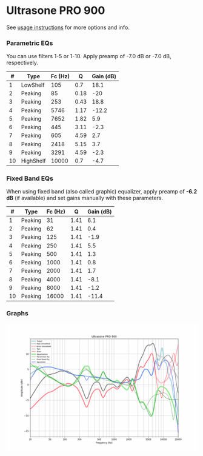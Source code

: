 # Ultrasone PRO 900
See [usage instructions](https://github.com/jaakkopasanen/AutoEq#usage) for more options and info.

### Parametric EQs
You can use filters 1-5 or 1-10. Apply preamp of -7.0 dB or -7.0 dB, respectively.

|   # | Type      |   Fc (Hz) |    Q |   Gain (dB) |
|-----|-----------|-----------|------|-------------|
|   1 | LowShelf  |       105 | 0.7  |        18.1 |
|   2 | Peaking   |        85 | 0.18 |       -20   |
|   3 | Peaking   |       253 | 0.43 |        18.8 |
|   4 | Peaking   |      5746 | 1.17 |       -12.2 |
|   5 | Peaking   |      7652 | 1.82 |         5.9 |
|   6 | Peaking   |       445 | 3.11 |        -2.3 |
|   7 | Peaking   |       605 | 4.59 |         2.7 |
|   8 | Peaking   |      2418 | 5.15 |         3.7 |
|   9 | Peaking   |      3291 | 4.59 |        -2.3 |
|  10 | HighShelf |     10000 | 0.7  |        -4.7 |

### Fixed Band EQs
When using fixed band (also called graphic) equalizer, apply preamp of **-6.2 dB** (if available) and set gains manually with these parameters.

|   # | Type    |   Fc (Hz) |    Q |   Gain (dB) |
|-----|---------|-----------|------|-------------|
|   1 | Peaking |        31 | 1.41 |         6.1 |
|   2 | Peaking |        62 | 1.41 |         0.4 |
|   3 | Peaking |       125 | 1.41 |        -1.9 |
|   4 | Peaking |       250 | 1.41 |         5.5 |
|   5 | Peaking |       500 | 1.41 |         1.3 |
|   6 | Peaking |      1000 | 1.41 |         0.8 |
|   7 | Peaking |      2000 | 1.41 |         1.7 |
|   8 | Peaking |      4000 | 1.41 |        -8.1 |
|   9 | Peaking |      8000 | 1.41 |        -1.2 |
|  10 | Peaking |     16000 | 1.41 |       -11.4 |

### Graphs
![](./Ultrasone%20PRO%20900.png)
